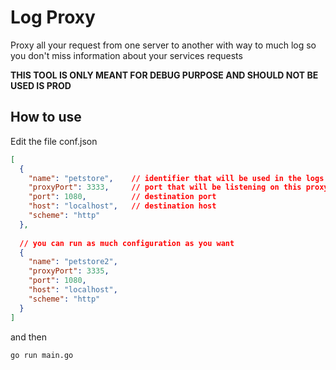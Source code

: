 # Log Proxy

Proxy all your request from one server to another with way to much log so you don't miss information about your services requests 

**THIS TOOL IS ONLY MEANT FOR DEBUG PURPOSE AND SHOULD NOT BE USED IS PROD**

## How to use

Edit the file conf.json

```json
[
  {
    "name": "petstore",    // identifier that will be used in the logs
    "proxyPort": 3333,     // port that will be listening on this proxy
    "port": 1080,          // destination port
    "host": "localhost",   // destination host
    "scheme": "http"       
  },
  
  // you can run as much configuration as you want
  {
    "name": "petstore2",
    "proxyPort": 3335,
    "port": 1080,
    "host": "localhost",
    "scheme": "http"
  }
]
```

and then

```bash
go run main.go
```